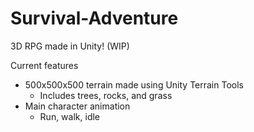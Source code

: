 # Survival-Adventure
3D RPG made in Unity! (WIP)

Current features
- 500x500x500 terrain made using Unity Terrain Tools
  - Includes trees, rocks, and grass
- Main character animation
  - Run, walk, idle
